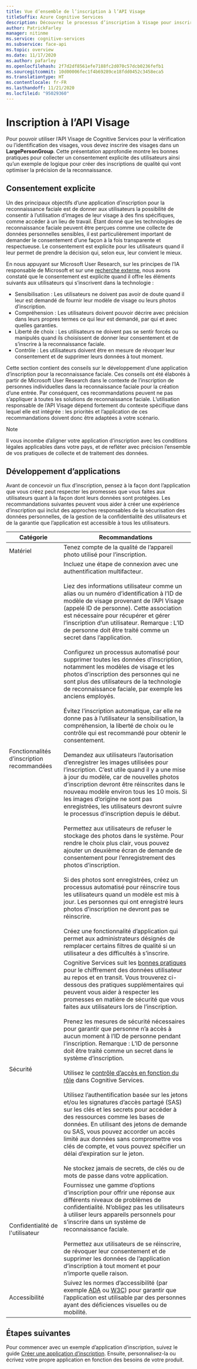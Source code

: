 ```yaml
---
title: Vue d’ensemble de l’inscription à l’API Visage
titleSuffix: Azure Cognitive Services
description: Découvrez le processus d’inscription à Visage pour inscrire des utilisateurs à un service de reconnaissance faciale.
author: PatrickFarley
manager: nitinme
ms.service: cognitive-services
ms.subservice: face-api
ms.topic: overview
ms.date: 11/17/2020
ms.author: pafarley
ms.openlocfilehash: 2f7d2df8561efe7188fc2d070c57dcb0236fefb1
ms.sourcegitcommit: 10d00006fec1f4b69289ce18fdd0452c3458eca5
ms.translationtype: HT
ms.contentlocale: fr-FR
ms.lasthandoff: 11/21/2020
ms.locfileid: "95029360"
---
```

# <a name="face-api-enrollment"></a>Inscription à l’API Visage

Pour pouvoir utiliser l’API Visage de Cognitive Services pour la vérification ou l’identification des visages, vous devez inscrire des visages dans un **LargePersonGroup**. Cette présentation approfondie montre les bonnes pratiques pour collecter un consentement explicite des utilisateurs ainsi qu’un exemple de logique pour créer des inscriptions de qualité qui vont optimiser la précision de la reconnaissance.  

## <a name="meaningful-consent"></a>Consentement explicite 

Un des principaux objectifs d’une application d’inscription pour la reconnaissance faciale est de donner aux utilisateurs la possibilité de consentir à l’utilisation d’images de leur visage à des fins spécifiques, comme accéder à un lieu de travail. Étant donné que les technologies de reconnaissance faciale peuvent être perçues comme une collecte de données personnelles sensibles, il est particulièrement important de demander le consentement d’une façon à la fois transparente et respectueuse. Le consentement est explicite pour les utilisateurs quand il leur permet de prendre la décision qui, selon eux, leur convient le mieux.   

En nous appuyant sur Microsoft User Research, sur les principes de l’IA responsable de Microsoft et sur une [recherche externe](ftp://ftp.cs.washington.edu/tr/2000/12/UW-CSE-00-12-02.pdf), nous avons constaté que le consentement est explicite quand il offre les éléments suivants aux utilisateurs qui s’inscrivent dans la technologie :

* Sensibilisation : Les utilisateurs ne doivent pas avoir de doute quand il leur est demandé de fournir leur modèle de visage ou leurs photos d’inscription. 
* Compréhension : Les utilisateurs doivent pouvoir décrire avec précision dans leurs propres termes ce qui leur est demandé, par qui et avec quelles garanties. 
* Liberté de choix : Les utilisateurs ne doivent pas se sentir forcés ou manipulés quand ils choisissent de donner leur consentement et de s’inscrire à la reconnaissance faciale. 
* Contrôle : Les utilisateurs doivent être en mesure de révoquer leur consentement et de supprimer leurs données à tout moment. 

Cette section contient des conseils sur le développement d’une application d’inscription pour la reconnaissance faciale. Ces conseils ont été élaborés à partir de Microsoft User Research dans le contexte de l’inscription de personnes individuelles dans la reconnaissance faciale pour la création d’une entrée. Par conséquent, ces recommandations peuvent ne pas s’appliquer à toutes les solutions de reconnaissance faciale. L’utilisation responsable de l’API Visage dépend fortement du contexte spécifique dans lequel elle est intégrée : les priorités et l’application de ces recommandations doivent donc être adaptées à votre scénario. 

> [!NOTE]
> Il vous incombe d’aligner votre application d’inscription avec les conditions légales applicables dans votre pays, et de refléter avec précision l’ensemble de vos pratiques de collecte et de traitement des données.

## <a name="application-development"></a>Développement d’applications 

Avant de concevoir un flux d’inscription, pensez à la façon dont l’application que vous créez peut respecter les promesses que vous faites aux utilisateurs quant à la façon dont leurs données sont protégées. Les recommandations suivantes peuvent vous aider à créer une expérience d’inscription qui inclut des approches responsables de la sécurisation des données personnelles, de la gestion de la confidentialité des utilisateurs et de la garantie que l’application est accessible à tous les utilisateurs.  

|Catégorie | Recommandations |
|---|---|
|Matériel | Tenez compte de la qualité de l’appareil photo utilisé pour l’inscription. |
|Fonctionnalités d’inscription recommandées | Incluez une étape de connexion avec une authentification multifacteur.</br></br>Liez des informations utilisateur comme un alias ou un numéro d’identification à l’ID de modèle de visage provenant de l’API Visage (appelé ID de personne). Cette association est nécessaire pour récupérer et gérer l’inscription d’un utilisateur. Remarque : L’ID de personne doit être traité comme un secret dans l’application.</br></br>Configurez un processus automatisé pour supprimer toutes les données d’inscription, notamment les modèles de visage et les photos d’inscription des personnes qui ne sont plus des utilisateurs de la technologie de reconnaissance faciale, par exemple les anciens employés.</br></br>Évitez l’inscription automatique, car elle ne donne pas à l’utilisateur la sensibilisation, la compréhension, la liberté de choix ou le contrôle qui est recommandé pour obtenir le consentement. </br></br>Demandez aux utilisateurs l’autorisation d’enregistrer les images utilisées pour l’inscription. C’est utile quand il y a une mise à jour du modèle, car de nouvelles photos d’inscription devront être réinscrites dans le nouveau modèle environ tous les 10 mois. Si les images d’origine ne sont pas enregistrées, les utilisateurs devront suivre le processus d’inscription depuis le début.</br></br>Permettez aux utilisateurs de refuser le stockage des photos dans le système. Pour rendre le choix plus clair, vous pouvez ajouter un deuxième écran de demande de consentement pour l’enregistrement des photos d’inscription. </br></br>Si des photos sont enregistrées, créez un processus automatisé pour réinscrire tous les utilisateurs quand un modèle est mis à jour. Les personnes qui ont enregistré leurs photos d’inscription ne devront pas se réinscrire. </br></br>Créez une fonctionnalité d’application qui permet aux administrateurs désignés de remplacer certains filtres de qualité si un utilisateur a des difficultés à s’inscrire. |
|Sécurité | Cognitive Services suit les [bonnes pratiques](https://docs.microsoft.com/azure/cognitive-services/cognitive-services-virtual-networks?tabs=portal) pour le chiffrement des données utilisateur au repos et en transit. Vous trouverez ci-dessous des pratiques supplémentaires qui peuvent vous aider à respecter les promesses en matière de sécurité que vous faites aux utilisateurs lors de l’inscription. </br></br>Prenez les mesures de sécurité nécessaires pour garantir que personne n’a accès à aucun moment à l’ID de personne pendant l’inscription. Remarque : L’ID de personne doit être traité comme un secret dans le système d’inscription. </br></br>Utilisez le [contrôle d’accès en fonction du rôle](https://docs.microsoft.com/azure/role-based-access-control/overview) dans Cognitive Services. </br></br>Utilisez l’authentification basée sur les jetons et/ou les signatures d’accès partagé (SAS) sur les clés et les secrets pour accéder à des ressources comme les bases de données. En utilisant des jetons de demande ou SAS, vous pouvez accorder un accès limité aux données sans compromettre vos clés de compte, et vous pouvez spécifier un délai d’expiration sur le jeton. </br></br>Ne stockez jamais de secrets, de clés ou de mots de passe dans votre application. |
|Confidentialité de l'utilisateur |Fournissez une gamme d’options d’inscription pour offrir une réponse aux différents niveaux de problèmes de confidentialité. N’obligez pas les utilisateurs à utiliser leurs appareils personnels pour s’inscrire dans un système de reconnaissance faciale. </br></br>Permettez aux utilisateurs de se réinscrire, de révoquer leur consentement et de supprimer les données de l’application d’inscription à tout moment et pour n’importe quelle raison. |
|Accessibilité |Suivez les normes d’accessibilité (par exemple [ADA](https://www.ada.gov/regs2010/2010ADAStandards/2010ADAstandards.htm) ou [W3C](https://www.w3.org/TR/WCAG21/)) pour garantir que l’application est utilisable par des personnes ayant des déficiences visuelles ou de mobilité. |

## <a name="next-steps"></a>Étapes suivantes  

Pour commencer avec un exemple d’application d’inscription, suivez le guide [Créer une application d’inscription](build-enrollment-app.md). Ensuite, personnalisez-la ou écrivez votre propre application en fonction des besoins de votre produit.

